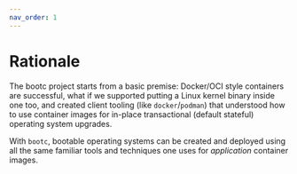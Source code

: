 ```yaml
---
nav_order: 1
---
```


# Rationale

The bootc project starts from a basic premise: Docker/OCI style containers
are successful, what if we supported putting a Linux kernel binary inside
one too, and created client tooling (like `docker`/`podman`) that understood
how to use container images for in-place transactional (default stateful)
operating system upgrades.

With `bootc`, bootable operating systems can be created and deployed using all the same
familiar tools and techniques one uses for *application* container images.
